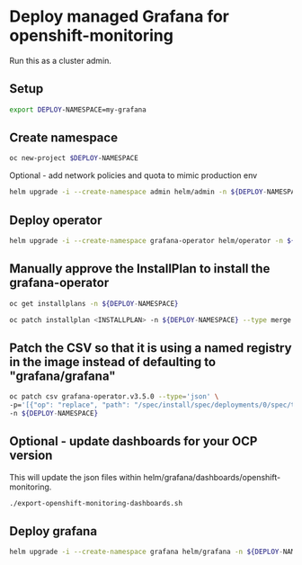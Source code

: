 # Deploy managed Grafana for openshift-monitoring

Run this as a cluster admin.

## Setup

```bash
export DEPLOY-NAMESPACE=my-grafana
```

## Create namespace

```bash
oc new-project $DEPLOY-NAMESPACE
```

Optional - add network policies and quota to mimic production env 

```bash
helm upgrade -i --create-namespace admin helm/admin -n ${DEPLOY-NAMESPACE}
```

## Deploy operator

```bash
helm upgrade -i --create-namespace grafana-operator helm/operator -n ${DEPLOY-NAMESPACE}
```

## Manually approve the InstallPlan to install the grafana-operator

```bash
oc get installplans -n ${DEPLOY-NAMESPACE}
```

```bash
oc patch installplan <INSTALLPLAN> -n ${DEPLOY-NAMESPACE} --type merge -p '{"spec":{"approved":true}}'
```

## Patch the CSV so that it is using a named registry in the image instead of defaulting to "grafana/grafana"

```bash
oc patch csv grafana-operator.v3.5.0 --type='json' \
-p='[{"op": "replace", "path": "/spec/install/spec/deployments/0/spec/template/spec/containers/0/args", "value":["--grafana-image=quay.io/app-sre/grafana","--grafana-image-tag=6.5.1"]}]' \
-n ${DEPLOY-NAMESPACE}
```

## Optional - update dashboards for your OCP version

This will update the json files within helm/grafana/dashboards/openshift-monitoring.

```bash
./export-openshift-monitoring-dashboards.sh
```

## Deploy grafana

```bash
helm upgrade -i --create-namespace grafana helm/grafana -n ${DEPLOY-NAMESPACE} --set grafana.datasources.prometheus.openshift_monitoring.password=$(oc extract secret/grafana-datasources -n openshift-monitoring --keys=prometheus.yaml --to=- | grep -zoP '"basicAuthPassword":\s*"\K[^\s,]*(?=\s*",)')
```
